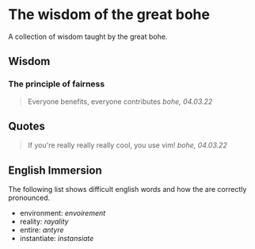 # The wisdom of the great bohe

A collection of wisdom taught by the great bohe.

## Wisdom

### The principle of fairness
> Everyone benefits, everyone contributes _bohe, 04.03.22_ 

## Quotes
> If you're really really really cool, you use vim! _bohe, 04.03.22_

## English Immersion
The following list shows difficult english words and how the are correctly pronounced. 

- environment: _envoirement_
- reality: _rayality_
- entire: _antyre_ 
- instantiate: _instansiate_